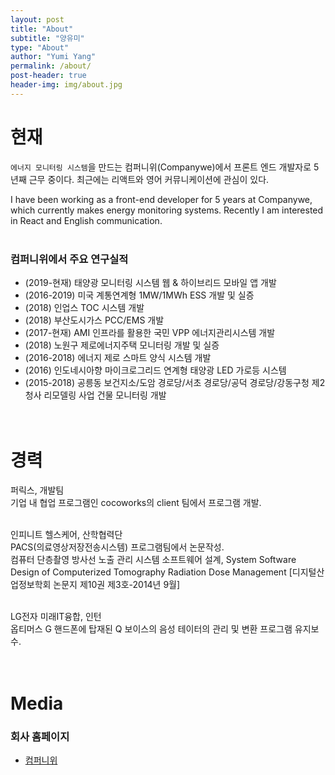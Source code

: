 ```yaml
---
layout: post
title: "About"
subtitle: "양유미"
type: "About"
author: "Yumi Yang"
permalink: /about/
post-header: true
header-img: img/about.jpg
---
```


# 현재 
`에너지 모니터링 시스템`을 만드는 컴퍼니위(Companywe)에서 프론트 엔드 개발자로 5년째 근무 중이다.
최근에는 리액트와 영어 커뮤니케이션에 관심이 있다.

I have been working as a front-end developer for 5 years at Companywe, which currently makes energy monitoring systems.
Recently I am interested in React and English communication.
<br/><br/>

### 컴퍼니위에서 주요 연구실적
- (2019-현재) 태양광 모니터링 시스템 웹 & 하이브리드 모바일 앱 개발
- (2016-2019) 미국 계통연계형 1MW/1MWh ESS 개발 및 실증
- (2018) 인업스 TOC 시스템 개발
- (2018) 부산도시가스 PCC/EMS 개발 
- (2017-현재) AMI 인프라를 활용한 국민 VPP 에너지관리시스템 개발
- (2018) 노원구 제로에너지주택 모니터링 개발 및 실증
- (2016-2018) 에너지 제로 스마트 양식 시스템 개발
- (2016) 인도네시아향 마이크로그리드 연계형 태양광 LED 가로등 시스템
- (2015-2018) 공릉동 보건지소/도암 경로당/서초 경로당/공덕 경로당/강동구청 제2청사 리모델링 사업 건물 모니터링 개발
<br/><br/><br/>

# 경력
퍼릭스, 개발팀<br/>
기업 내 협업 프로그램인 cocoworks의 client 팀에서 프로그램 개발.
<br/><br/>

인피니트 헬스케어, 산학협력단<br/>
PACS(의료영상저장전송시스템) 프로그램팀에서 논문작성. <br/>
컴퓨터 단층촬영 방사선 노출 관리 시스템 소프트웨어 설계, System Software Design of Computerized Tomography Radiation Dose Management [디지털산업정보학회 논문지 제10권 제3호-2014년 9월]
<br/><br/>

LG전자 미래IT융합, 인턴<br/>
옵티머스 G 핸드폰에 탑재된 Q 보이스의 음성 테이터의 관리 및 변환 프로그램 유지보수. 
<br/><br/><br/>

# Media

### 회사 홈페이지

- [컴퍼니위](https://www.companywe.co.kr/en/)
<br />
